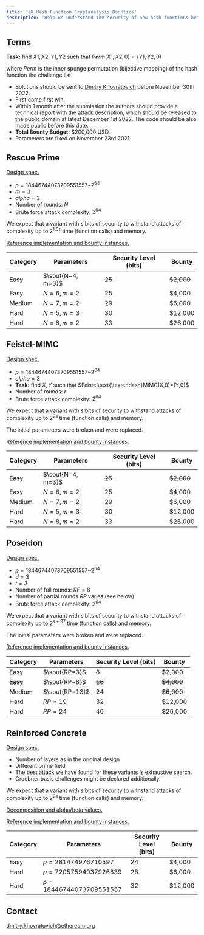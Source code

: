 ```yaml
---
title: 'ZK Hash Function Cryptanalysis Bounties'
description: 'Help us understand the security of new hash functions better.'
---
```


## Terms

**Task:** find $X1,X2,Y1,Y2$ such that $\displaystyle Perm(X1,X2,0)=(Y1,Y2,0)$

where $Perm$ is the inner sponge permutation (bijective mapping) of the hash function the challenge list.

- Solutions should be sent to [Dmitry Khovratovich](mailto:dmitry.khovratovich@ethereum.org) before November 30th 2022.
- First come first win.
- Within 1 month after the submission the authors should provide a technical report with the attack description, which should be released to the public domain at latest December 1st 2022. The code should be also made public before this date.
- **Total Bounty Budget:** $200,000 USD.
- Parameters are fixed on November 23rd 2021.

## Rescue Prime

[Design spec.](https://www.esat.kuleuven.be/cosic/publications/article-3259.pdf)

- $p=18446744073709551557 \text{\textasciitilde} 2^{64}$
- $m=3$
- $alpha=3$
- Number of rounds: $N$
- Brute force attack complexity: $2^{64}$

We expect that a variant with $s$ bits of security to withstand attacks of complexity up to $2^{1.5s}$ time (function calls) and memory.

[Reference implementation and bounty instances.](https://extgit.iaik.tugraz.at/krypto/zkfriendlyhashzoo/-/tree/master/bounties/src/rescue_prime)

| Category | Parameters        | Security Level (bits) | Bounty     |
| -------- | ----------------- | --------------------- | ---------- |
| ~~Easy~~ | $\sout{N=4, m=3}$ | ~~25~~                | ~~$2,000~~ |
| Easy     | $N=6, m=2$        | 25                    | $4,000     |
| Medium   | $N=7, m=2$        | 29                    | $6,000     |
| Hard     | $N=5, m=3$        | 30                    | $12,000    |
| Hard     | $N=8, m=2$        | 33                    | $26,000    |

## Feistel-MIMC

[Design spec.](https://eprint.iacr.org/2016/492.pdf)

- $p=18446744073709551557 \text{\textasciitilde} 2^{64}$
- $alpha=3$
- **Task:** find $X,Y$ such that $Feistel\text{\textendash}MiMC(X,0)=(Y,0)$
- Number of rounds: $r$
- Brute force attack complexity: $2^{64}$

We expect that a variant with $s$ bits of security to withstand attacks of complexity up to $2^{2s}$ time (function calls) and memory.

The initial parameters were broken and were replaced.

[Reference implementation and bounty instances.](https://extgit.iaik.tugraz.at/krypto/zkfriendlyhashzoo/-/tree/master/bounties/src/feistel_mimc)

| Category | Parameters        | Security Level (bits) | Bounty     |
| -------- | ----------------- | --------------------- | ---------- |
| ~~Easy~~ | $\sout{N=4, m=3}$ | ~~25~~                | ~~$2,000~~ |
| Easy     | $N=6, m=2$        | 25                    | $4,000     |
| Medium   | $N=7, m=2$        | 29                    | $6,000     |
| Hard     | $N=5, m=3$        | 30                    | $12,000    |
| Hard     | $N=8, m=2$        | 33                    | $26,000    |

## Poseidon

[Design spec.](https://eprint.iacr.org/2019/458.pdf)

- $p=18446744073709551557 \text{\textasciitilde} 2^{64}$
- $d=3$
- $t=3$
- Number of full rounds: $RF=8$
- Number of partial rounds $RP$ varies (see below)
- Brute force attack complexity: $2^{64}$

We expect that a variant with $s$ bits of security to withstand attacks of complexity up to $2^{s+37}$ time (function calls) and memory.

The initial parameters were broken and were replaced.

[Reference implementation and bounty instances.](https://extgit.iaik.tugraz.at/krypto/zkfriendlyhashzoo/-/tree/master/bounties/src/poseidon)

| Category   | Parameters     | Security Level (bits) | Bounty     |
| ---------- | -------------- | --------------------- | ---------- |
| ~~Easy~~   | $\sout{RP=3}$  | ~~8~~                 | ~~$2,000~~ |
| ~~Easy~~   | $\sout{RP=8}$  | ~~16~~                | ~~$4,000~~ |
| ~~Medium~~ | $\sout{RP=13}$ | ~~24~~                | ~~$6,000~~ |
| Hard       | $RP=19$        | 32                    | $12,000    |
| Hard       | $RP=24$        | 40                    | $26,000    |

## Reinforced Concrete

[Design spec.](https://eprint.iacr.org/2021/1038.pdf)

- Number of layers as in the original design
- Different prime field
- The best attack we have found for these variants is exhaustive search.
- Groebner basis challenges might be declared additionally.

We expect that a variant with $s$ bits of security to withstand attacks of complexity up to $2^{2s}$ time (function calls) and memory.

[Decomposition and alpha/beta values.](https://hackmd.io/l2JT8AQITJ2xRZpGErPnzA#Decomposition-parameters)

[Reference implementation and bounty instances.](https://extgit.iaik.tugraz.at/krypto/zkfriendlyhashzoo/-/tree/master/bounties/src/reinforced_concrete)

| Category | Parameters               | Security Level (bits) | Bounty  |
| -------- | ------------------------ | --------------------- | ------- |
| Easy     | $p=281474976710597$      | 24                    | $4,000  |
| Hard     | $p=72057594037926839$    | 28                    | $6,000  |
| Hard     | $p=18446744073709551557$ | 32                    | $12,000 |

## Contact

[dmitry.khovratovich@ethereum.org](mailto:dmitry.khovratovich@ethereum.org)
